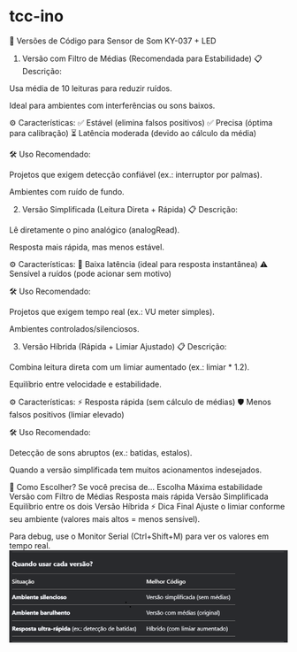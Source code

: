 # tcc-ino
📌 Versões de Código para Sensor de Som KY-037 + LED
1. Versão com Filtro de Médias (Recomendada para Estabilidade)
📋 Descrição:

Usa média de 10 leituras para reduzir ruídos.

Ideal para ambientes com interferências ou sons baixos.

⚙️ Características:
✅ Estável (elimina falsos positivos)
✅ Precisa (óptima para calibração)
⏳ Latência moderada (devido ao cálculo da média)

🛠️ Uso Recomendado:

Projetos que exigem detecção confiável (ex.: interruptor por palmas).

Ambientes com ruído de fundo.

2. Versão Simplificada (Leitura Direta + Rápida)
📋 Descrição:

Lê diretamente o pino analógico (analogRead).

Resposta mais rápida, mas menos estável.

⚙️ Características:
🚀 Baixa latência (ideal para resposta instantânea)
⚠️ Sensível a ruídos (pode acionar sem motivo)

🛠️ Uso Recomendado:

Projetos que exigem tempo real (ex.: VU meter simples).

Ambientes controlados/silenciosos.

3. Versão Híbrida (Rápida + Limiar Ajustado)
📋 Descrição:

Combina leitura direta com um limiar aumentado (ex.: limiar * 1.2).

Equilíbrio entre velocidade e estabilidade.

⚙️ Características:
⚡ Resposta rápida (sem cálculo de médias)
🛡️ Menos falsos positivos (limiar elevado)

🛠️ Uso Recomendado:

Detecção de sons abruptos (ex.: batidas, estalos).

Quando a versão simplificada tem muitos acionamentos indesejados.

📝 Como Escolher?
Se você precisa de...	Escolha
Máxima estabilidade	Versão com Filtro de Médias
Resposta mais rápida	Versão Simplificada
Equilíbrio entre os dois	Versão Híbrida
⚡ Dica Final
Ajuste o limiar conforme seu ambiente (valores mais altos = menos sensível).

Para debug, use o Monitor Serial (Ctrl+Shift+M) para ver os valores em tempo real.
![use cases](resources/img.png)